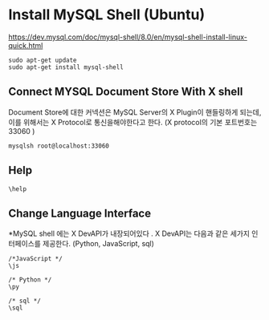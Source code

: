 # Install MySQL Shell (Ubuntu)
https://dev.mysql.com/doc/mysql-shell/8.0/en/mysql-shell-install-linux-quick.html
```
sudo apt-get update
sudo apt-get install mysql-shell
```

## Connect MYSQL Document Store With X shell
Document Store에 대한 커넥션은 MySQL Server의 X Plugin이 핸들링하게 되는데, 이를 위해서는 X Protocol로 통신을해야한다고 한다.
(X protocol의 기본 포트번호는 33060 )

```
mysqlsh root@localhost:33060
```

## Help
```
\help
```

## Change Language Interface
*MySQL shell 에는 X DevAPI가 내장되어있다 . X DevAPI는 다음과 같은 세가지 인터페이스를 제공한다.
(Python, JavaScript, sql)
```
/*JavaScript */
\js

/* Python */ 
\py

/* sql */
\sql
```
